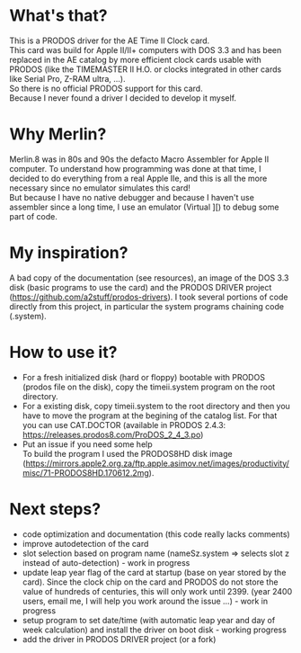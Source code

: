 # What's that?
This is a PRODOS driver for the AE Time II Clock card.  
This card was build for Apple II/II+ computers with DOS 3.3 and has been replaced in the AE catalog by more efficient clock cards usable with PRODOS (like the TIMEMASTER II H.O. or clocks integrated in other cards like Serial Pro, Z-RAM ultra, ...).  
So there is no official PRODOS support for this card.  
Because I never found a driver I decided to develop it myself.  
# Why Merlin?
Merlin.8 was in 80s and 90s the defacto Macro Assembler for Apple II computer. To understand how programming was done at that time, I decided to do everything from a real Apple IIe, and this is all the more necessary since no emulator simulates this card!  
But because I have no native debugger and because I haven't use assembler since a long time, I use an emulator (Virtual ][) to debug some part of code.  
# My inspiration?
A bad copy of the documentation (see resources), an image of the DOS 3.3 disk (basic programs to use the card) and the PRODOS DRIVER project (https://github.com/a2stuff/prodos-drivers). I took several portions of code directly from this project, in particular the system programs chaining code (.system).  
# How to use it?
- For a fresh initialized disk (hard or floppy) bootable with PRODOS (prodos file on the disk), copy the timeii.system program on the root directory.  
- For a existing disk, copy timeii.system to the root directory and then you have to move the program at the begining of the catalog list. For that you can use CAT.DOCTOR (available in PRODOS 2.4.3: https://releases.prodos8.com/ProDOS_2_4_3.po)
- Put an issue if you need some help  
To build the program I used the PRODOS8HD disk image (https://mirrors.apple2.org.za/ftp.apple.asimov.net/images/productivity/misc/71-PRODOS8HD.170612.2mg).  
# Next steps?
- code optimization and documentation (this code really lacks comments)  
- improve autodetection of the card  
- slot selection based on program name (nameSz.system => selects slot z instead of auto-detection) - work in progress  
- update leap year flag of the card at startup (base on year stored by the card). Since the clock chip on the card and PRODOS do not store the value of hundreds of centuries, this will only work until 2399. (year 2400 users, email me, I will help you work around the issue ...) - work in progress  
- setup program to set date/time (with automatic leap year and day of week calculation) and install the driver on boot disk - working progress  
- add the driver in PRODOS DRIVER project (or a fork)  

